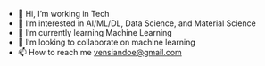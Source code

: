- 👋 Hi, I’m working in Tech 
- 👀 I’m interested in AI/ML/DL, Data Science, and Material Science
- 🌱 I’m currently learning Machine Learning
- 💞️ I’m looking to collaborate on machine learning
- 📫 How to reach me vensiandoe@gmail.com

<!---
ELVAN13091999/ELVAN13091999 is a ✨ special ✨ repository because its `README.md` (this file) appears on your GitHub profile.
You can click the Preview link to take a look at your changes.
--->
